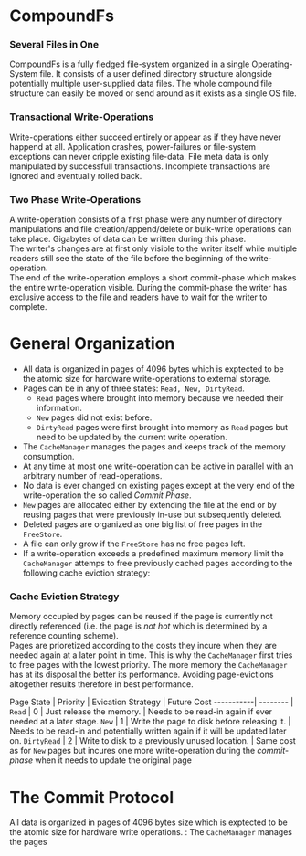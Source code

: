 # CompoundFs

### Several Files in One 
CompoundFs is a fully fledged file-system organized in a single Operating-System file. It consists of a user defined 
directory structure alongside potentially multiple user-supplied data files. The whole compound file structure can easily 
be moved or send around as it exists as a single OS file.  

### Transactional Write-Operations
Write-operations either succeed entirely or appear as if they have never happend at all.
Application crashes, power-failures or file-system exceptions can never cripple existing file-data. 
File meta data is only manipulated by successfull transactions. Incomplete transactions are ignored and eventually 
rolled back.

### Two Phase Write-Operations
A write-operation consists of a first phase were any number of directory manipulations and file creation/append/delete 
or bulk-write operations can take place. Gigabytes of data can be written during this phase.  
The writer's changes are at first only visible to the writer itself while multiple readers still see the state 
of the file before the beginning of the write-operation.  
The end of the write-operation employs a short commit-phase which makes the entire write-operation visible. 
During the commit-phase the writer has exclusive access to the file and readers have to wait for the writer to complete.

# General Organization

- All data is organized in pages of 4096 bytes which is exptected to be the atomic size for hardware write-operations 
to external storage.
- Pages can be in any of three states: `Read, New, DirtyRead`. 
  - `Read` pages where brought into memory because we needed  their information.
  - `New` pages did not exist before.
  - `DirtyRead` pages were first brought into memory as `Read` pages but need to be updated by the 
current write operation.
- The `CacheManager` manages the pages and keeps track of the memory consumption.
- At any time at most one write-operation can be active in parallel with an arbitrary number of read-operations.
- No data is ever changed on existing pages except at the very end of the write-operation the so called *Commit Phase*.
- `New` pages are allocated either by extending the file at the end or by reusing pages that were previously in-use but 
subsequently deleted.
- Deleted pages are organized as one big list of free pages in the `FreeStore`.
- A file can only grow if the `FreeStore` has no free pages left.  
- If a write-operation exceeds a predefined maximum memory limit the `CacheManager` attemps to free previously cached
pages according to the following cache eviction strategy:
### Cache Eviction Strategy
Memory occupied by pages can be reused if the page is currently not directly referenced (i.e. the page is *not hot* which is 
determined by a reference counting scheme).  
Pages are prioretized according to the costs they incure when they are needed again at a later point in time. 
This is why the `CacheManager` first tries to free pages with the lowest priority. The more memory the `CacheManager` 
has at its disposal the better its performance. Avoiding page-evictions altogether results therefore in best performance.

Page State | Priority | Evication Strategy | Future Cost
-----------| -------- |  
`Read` | 0 | Just release the memory. | Needs to be read-in again if ever needed at a later stage.
`New` | 1 | Write the page to disk before releasing it. | Needs to be read-in and potentially written again if it will be updated later on. 
`DirtyRead` | 2 | Write to disk to a previously unused location. | Same cost as for `New` pages but incures one more write-operation during the *commit-phase* when it needs to update the original page


# The Commit Protocol
All data is organized in pages of 4096 bytes size which is exptected to be the atomic size for hardware
write operations. :
The `CacheManager` manages the pages